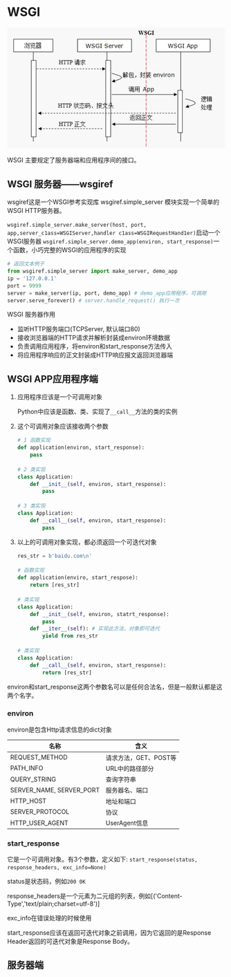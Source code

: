 # WSGI

![WSGI](images/wsgi.jpg "WSGI")

WSGI 主要规定了服务器端和应用程序间的接口。

## WSGI 服务器——wsgiref

wsgiref这是一个WSGI参考实现库
wsgiref.simple_server 模块实现一个简单的WSGI HTTP服务器。

`wsgiref.simple_server.make_server(host, port, app,server_c1ass=WSGIServer,handler c1ass=WSGIRequestHand1er)`启动一个WSGI服务器
`wsgiref.simple_server.demo_app(environ, start_response)`一个函数，小巧完整的WSGI的应用程序的实现

```python
# 返回文本例子
from wsgiref.simple_server import make_server, demo_app
ip = '127.0.0.1'
port = 9999
server = make_server(ip, port, demo_app) # demo_app应用程序，可调用
server.serve_forever() # server.handle_request() 执行一次
```

WSGI 服务器作用

- 监听HTTP服务端口(TCPServer, 默认端口80)
- 接收浏览器端的HTTP请求并解析封装成environ环境数据
- 负责调用应用程序，将environ和start_response方法传入
- 将应用程序响应的正文封装成HTTP响应报文返回浏览器端

## WSGI APP应用程序端

1. 应用程序应该是一个可调用对象

    Python中应该是函数、类、实现了`__call__`方法的类的实例

2. 这个可调用对象应该接收两个参数

    ```python
    # 1 函数实现
    def application(environ, start_response):
        pass

    # 2 类实现
    class Application:
        def __init__(self, environ, start_response):
            pass

    # 3 类实现
    class Application:
        def __call__(self, environ, start_response):
            pass

    ```

3. 以上的可调用对象实现，都必须返回一个可迭代对象

    ```python
    res_str = b'baidu.com\n'

    # 函数实现
    def application(enviro, start_respose):
        return [res_str]

    # 类实现
    class Application:
        def __init__(self, environ, statrt_response):
            pass
        def __iter__(self): # 实现此方法，对象即可迭代
            yield from res_str

    # 类实现
    class Application:
        def __call__(self, environ, start_response):
            return [res_str]

    ```

environ和start_response这两个参数名可以是任何合法名，但是一般默认都是这两个名字。

### environ

environ是包含Http请求信息的dict对象

|名称|含义|
|---|---|
|REQUEST_METHOD|请求方法，GET、POST等|
|PATH_INFO|URL中的路径部分|
|QUERY_STRING|查询字符串|
|SERVER_NAME, SERVER_PORT|服务器名、端口|
|HTTP_HOST|地址和端口|
|SERVER_PROTOCOL|协议|
|HTTP_USER_AGENT|UserAgent信息|

### start_response

它是一个可调用对象。有3个参数，定义如下:
`start_response(status, response_headers, exc_info=None)`

status是状态码，例如`200 0K`

response_headers是一个元素为二元组的列表，例如[('Content-Type','text/plain;charset=utf-8')]

exc_info在错误处理的时候使用

start_response应该在返回可迭代对象之前调用，因为它返回的是Response Header返回的可迭代对象是Response Body。

## 服务器端

